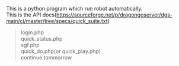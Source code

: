 This is a python program which run robot automatically.  
This is the API docs(https://sourceforge.net/p/dragongoserver/dgs-main/ci/master/tree/specs/quick_suite.txt)  
>login.php  
>quick_status.php  
>sgf.php  
>quick_do.php(or quick_play.php)  
continue tommorrow
